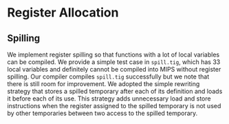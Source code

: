 # Register Allocation
## Spilling
We implement register spilling so that functions with a lot of local variables can be compiled. We provide a simple test case in `spill.tig`, which has 33 local variables and definitely cannot be compiled into MIPS without register spilling. Our compiler compiles `spill.tig` successfully but we note that there is still room for improvement. We adopted the simple rewriting strategy that stores a spilled temporary after each of its definition and loads it before each of its use. This strategy adds unnecessary load and store instructions when the register assigned to the spilled temporary is not used by other temporaries between two access to the spilled temporary.
